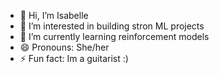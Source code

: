 - 👋 Hi, I’m Isabelle
- 👀 I’m interested in building stron ML projects
- 🌱 I’m currently learning reinforcement models
- 😄 Pronouns: She/her
- ⚡ Fun fact: Im a guitarist :)
